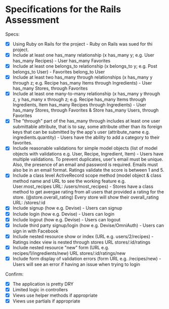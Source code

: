 # Specifications for the Rails Assessment

Specs:
- [x] Using Ruby on Rails for the project - Ruby on Rails was sued for thi project.
- [x] Include at least one has_many relationship (x has_many y; e.g. User has_many Recipes) - User has_many Favorites
- [x] Include at least one belongs_to relationship (x belongs_to y; e.g. Post belongs_to User) - Favorites belong_to User
- [x] Include at least two has_many through relationships (x has_many y through z; e.g. Recipe has_many Items through Ingredients) - User has_many Stores, through Favorites
- [x] Include at least one many-to-many relationship (x has_many y through z, y has_many x through z; e.g. Recipe has_many Items through Ingredients, Item has_many Recipes through Ingredients) - User has_many Stores, through Favorites & Store has_many Users, through Favorites
- [x] The "through" part of the has_many through includes at least one user submittable attribute, that is to say, some attribute other than its foreign keys that can be submitted by the app's user (attribute_name e.g. ingredients.quantity) - Users have the ability to add a category to their favorites.
- [x] Include reasonable validations for simple model objects (list of model objects with validations e.g. User, Recipe, Ingredient, Item) - Users have multiple validations. To prevent duplicates, user's email must be unique. Also, the presence of an email and password is required. Emails must also be in an email format. Ratings validate the score  is between 1 and 5.
- [x] Include a class level ActiveRecord scope method (model object & class method name and URL to see the working feature e.g. User.most_recipes URL: /users/most_recipes) - Stores have a class method to get avergae rating from all users that provided a rating for the store. (@store.overall_rating) Every store will show their overall_rating URL: /stores/:id
- [x] Include signup (how e.g. Devise) - Users can signup
- [x] Include login (how e.g. Devise) - Users can login
- [x] Include logout (how e.g. Devise) - Users can logout
- [x] Include third party signup/login (how e.g. Devise/OmniAuth) - Users can sign in with Facebook
- [x] Include nested resource show or index (URL e.g. users/2/recipes) - Ratings index view is nested through stores URL stores/:id/ratings
- [x] Include nested resource "new" form (URL e.g. recipes/1/ingredients/new) URL stores/:id/ratings/new
- [x] Include form display of validation errors (form URL e.g. /recipes/new) - Users will see an error if having an issue when trying to login

Confirm:
- [x] The application is pretty DRY
- [x] Limited logic in controllers
- [x] Views use helper methods if appropriate
- [x] Views use partials if appropriate